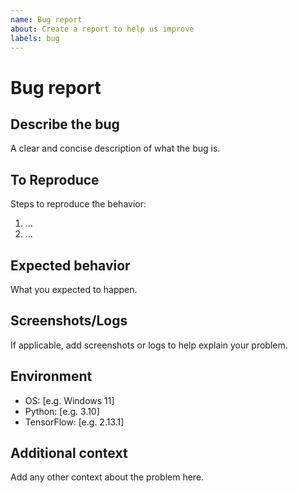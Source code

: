 ```yaml
---
name: Bug report
about: Create a report to help us improve
labels: bug
---
```

# Bug report

## Describe the bug

A clear and concise description of what the bug is.

## To Reproduce

Steps to reproduce the behavior:

1. ...
2. ...

## Expected behavior

What you expected to happen.

## Screenshots/Logs

If applicable, add screenshots or logs to help explain your problem.

## Environment

- OS: [e.g. Windows 11]
- Python: [e.g. 3.10]
- TensorFlow: [e.g. 2.13.1]

## Additional context

Add any other context about the problem here.
